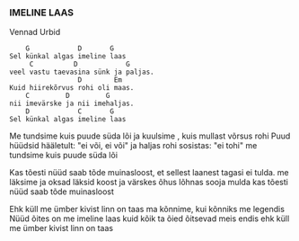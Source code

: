 ### IMELINE LAAS
Vennad Urbid

        G            D       G
    Sel künkal algas imeline laas
         C          D            G
    veel vastu taevasina sünk ja paljas.
                     D        Em
    Kuid hiirekõrvus rohi oli maas.
        C         D         G
    nii imevärske ja nii imehaljas.
        D            C       G
    Sel künkal algas imeline laas

Me tundsime kuis puude süda lõi
ja kuulsime , kuis mullast võrsus rohi
Puud hüüdsid hääletult: "ei või, ei või"
ja haljas rohi sosistas: "ei tohi"
me tundsime kuis puude süda lõi

Kas tõesti nüüd saab tõde muinasloost,
et sellest laanest tagasi ei tulda.
me läksime ja oksad läksid koost
ja värskes õhus lõhnas sooja mulda
kas tõesti nüüd saab tõde muinasloost

Ehk küll me ümber kivist linn on taas
ma kõnnime, kui kõnniks me legendis
Nüüd õites on me imeline laas
kuid kõik ta õied õitsevad meis endis
ehk küll me ümber kivist linn on taas
